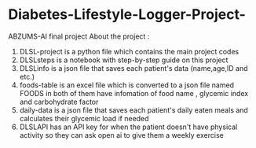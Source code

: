 # Diabetes-Lifestyle-Logger-Project-
ABZUMS-AI final project 
About the project :
1. DLSL-project is a python file which contains the main project codes 
2. DLSLsteps is a notebook with step-by-step guide on this project 
3. DLSLinfo is a json file that saves each patient's data (name,age,ID and etc.)
4. foods-table is an excel file which is converted to a json file named FOODS in both of them have infomation of food name , glycemic index and carbohydrate factor 
5. daily-data is a json file that saves each patient's daily eaten meals and calculates their glycemic load if needed 
6. DLSLAPI has an API key for when the patient doesn't have physical activity so they can ask open ai to give them a weekly exercise 



